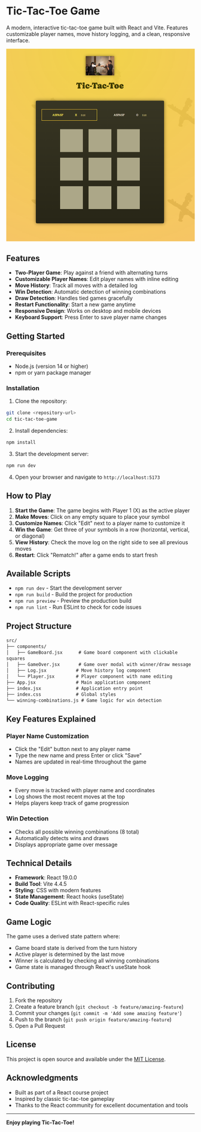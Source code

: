 # Tic-Tac-Toe Game

A modern, interactive tic-tac-toe game built with React and Vite. Features customizable player names, move history logging, and a clean, responsive interface.

![Tic-Tac-Toe Game](public/image.png)

## Features

- **Two-Player Game**: Play against a friend with alternating turns
- **Customizable Player Names**: Edit player names with inline editing
- **Move History**: Track all moves with a detailed log
- **Win Detection**: Automatic detection of winning combinations
- **Draw Detection**: Handles tied games gracefully
- **Restart Functionality**: Start a new game anytime
- **Responsive Design**: Works on desktop and mobile devices
- **Keyboard Support**: Press Enter to save player name changes

## Getting Started

### Prerequisites

- Node.js (version 14 or higher)
- npm or yarn package manager

### Installation

1. Clone the repository:

```bash
git clone <repository-url>
cd tic-tac-toe-game
```

2. Install dependencies:

```bash
npm install
```

3. Start the development server:

```bash
npm run dev
```

4. Open your browser and navigate to `http://localhost:5173`

## How to Play

1. **Start the Game**: The game begins with Player 1 (X) as the active player
2. **Make Moves**: Click on any empty square to place your symbol
3. **Customize Names**: Click "Edit" next to a player name to customize it
4. **Win the Game**: Get three of your symbols in a row (horizontal, vertical, or diagonal)
5. **View History**: Check the move log on the right side to see all previous moves
6. **Restart**: Click "Rematch!" after a game ends to start fresh

## Available Scripts

- `npm run dev` - Start the development server
- `npm run build` - Build the project for production
- `npm run preview` - Preview the production build
- `npm run lint` - Run ESLint to check for code issues

## Project Structure

```
src/
├── components/
│   ├── GameBoard.jsx      # Game board component with clickable squares
│   ├── GameOver.jsx       # Game over modal with winner/draw message
│   ├── Log.jsx           # Move history log component
│   └── Player.jsx        # Player component with name editing
├── App.jsx               # Main application component
├── index.jsx             # Application entry point
├── index.css             # Global styles
└── winning-combinations.js # Game logic for win detection
```

## Key Features Explained

### Player Name Customization

- Click the "Edit" button next to any player name
- Type the new name and press Enter or click "Save"
- Names are updated in real-time throughout the game

### Move Logging

- Every move is tracked with player name and coordinates
- Log shows the most recent moves at the top
- Helps players keep track of game progression

### Win Detection

- Checks all possible winning combinations (8 total)
- Automatically detects wins and draws
- Displays appropriate game over message

## Technical Details

- **Framework**: React 19.0.0
- **Build Tool**: Vite 4.4.5
- **Styling**: CSS with modern features
- **State Management**: React hooks (useState)
- **Code Quality**: ESLint with React-specific rules

## Game Logic

The game uses a derived state pattern where:

- Game board state is derived from the turn history
- Active player is determined by the last move
- Winner is calculated by checking all winning combinations
- Game state is managed through React's useState hook

## Contributing

1. Fork the repository
2. Create a feature branch (`git checkout -b feature/amazing-feature`)
3. Commit your changes (`git commit -m 'Add some amazing feature'`)
4. Push to the branch (`git push origin feature/amazing-feature`)
5. Open a Pull Request

## License

This project is open source and available under the [MIT License](LICENSE).

## Acknowledgments

- Built as part of a React course project
- Inspired by classic tic-tac-toe gameplay
- Thanks to the React community for excellent documentation and tools

---

**Enjoy playing Tic-Tac-Toe!**
